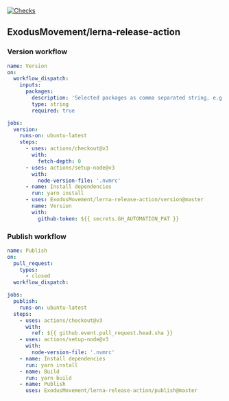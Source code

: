 [![Checks](https://github.com/ExodusMovement/lerna-release-action/actions/workflows/release.yaml/badge.svg)](https://github.com/ExodusMovement/lerna-release-action/actions/workflows/checks.yaml)

## ExodusMovement/lerna-release-action

### Version workflow

```yaml
name: Version
on:
  workflow_dispatch:
    inputs:
      packages:
        description: 'Selected packages as comma separated string, e.g. modules/storage-spec,libraries/formatting'
        type: string
        required: true

jobs:
  version:
    runs-on: ubuntu-latest
    steps:
      - uses: actions/checkout@v3
        with:
          fetch-depth: 0
      - uses: actions/setup-node@v3
        with:
          node-version-file: '.nvmrc'
      - name: Install dependencies
        run: yarn install
      - uses: ExodusMovement/lerna-release-action/version@master
        name: Version
        with:
          github-token: ${{ secrets.GH_AUTOMATION_PAT }}
```

### Publish workflow

```yaml
name: Publish
on:
  pull_request:
    types:
      - closed
  workflow_dispatch:

jobs:
  publish:
    runs-on: ubuntu-latest
  steps:
    - uses: actions/checkout@v3
      with:
        ref: ${{ github.event.pull_request.head.sha }}
    - uses: actions/setup-node@v3
      with:
        node-version-file: '.nvmrc'
    - name: Install dependencies
      run: yarn install
    - name: Build
      run: yarn build
    - name: Publish
      uses: ExodusMovement/lerna-release-action/publish@master
```
